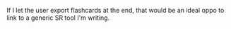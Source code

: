 If I let the user export flashcards at the end, that would be an ideal oppo to link to a generic SR tool I'm writing.